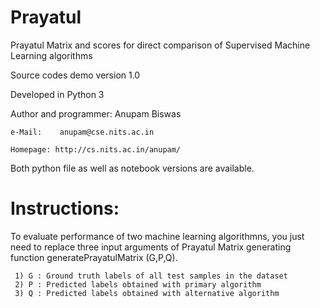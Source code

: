 # Prayatul
Prayatul Matrix and scores for direct comparison of Supervised Machine Learning algorithms

Source codes demo version 1.0

Developed in Python 3

Author and programmer: Anupam Biswas
    
    e-Mail:    anupam@cse.nits.ac.in                                             
    
    Homepage: http://cs.nits.ac.in/anupam/  
    
    
Both python file as well as notebook versions are available.

# Instructions:

To evaluate performance of two machine learning algorithmns, you just need to replace three input arguments of Prayatul Matrix generating function generatePrayatulMatrix (G,P,Q).
    
     1) G : Ground truth labels of all test samples in the dataset 
     2) P : Predicted labels obtained with primary algorithm 
     3) Q : Predicted labels obtained with alternative algorithm
 
